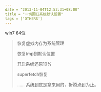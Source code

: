```yaml
---
date = "2013-11-04T12:53:31+08:00"
title = "一切回归系统默认设置"
tags = ['OTHERS']
---
```


win7 64位
> 恢复虚拟内存为系统管理
> 
> 
> 恢复tmp到默认位置
> 
> 
> 开启系统还原10%
> 
> 
> superfetch恢复
> 
> 
> ……
系统到底是拿来用的，折腾点到为止。

&nbsp;
